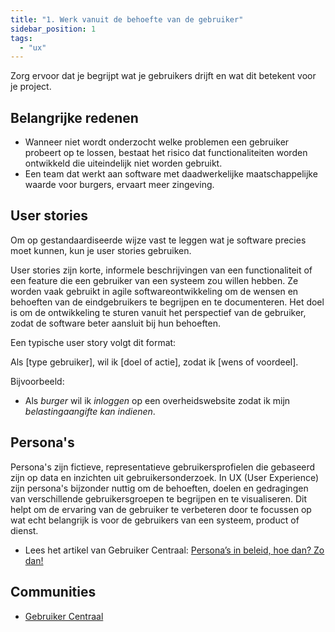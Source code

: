 ```yaml
---
title: "1. Werk vanuit de behoefte van de gebruiker"
sidebar_position: 1
tags:
  - "ux"
---
```


Zorg ervoor dat je begrijpt wat je gebruikers drijft en wat dit betekent voor je project.

## Belangrijke redenen

- Wanneer niet wordt onderzocht welke problemen een gebruiker probeert op te lossen, bestaat het risico dat functionaliteiten worden ontwikkeld die uiteindelijk niet worden gebruikt.
- Een team dat werkt aan software met daadwerkelijke maatschappelijke waarde voor burgers, ervaart meer zingeving.

## User stories

Om op gestandaardiseerde wijze vast te leggen wat je software precies moet kunnen, kun je user stories gebruiken.

User stories zijn korte, informele beschrijvingen van een functionaliteit of een feature die een gebruiker van een systeem zou willen hebben. Ze worden vaak gebruikt in agile softwareontwikkeling om de wensen en behoeften van de eindgebruikers te begrijpen en te documenteren. Het doel is om de ontwikkeling te sturen vanuit het perspectief van de gebruiker, zodat de software beter aansluit bij hun behoeften.

Een typische user story volgt dit format:

Als [type gebruiker], wil ik [doel of actie], zodat ik [wens of voordeel].

Bijvoorbeeld:

- Als *burger* wil ik *inloggen* op een overheidswebsite zodat ik mijn *belastingaangifte kan indienen*.

## Persona's

Persona's zijn fictieve, representatieve gebruikersprofielen die gebaseerd zijn op data en inzichten uit gebruikersonderzoek. In UX (User Experience) zijn persona's bijzonder nuttig om de behoeften, doelen en gedragingen van verschillende gebruikersgroepen te begrijpen en te visualiseren. Dit helpt om de ervaring van de gebruiker te verbeteren door te focussen op wat echt belangrijk is voor de gebruikers van een systeem, product of dienst.

- Lees het artikel van Gebruiker Centraal: [Persona’s in be­leid, hoe dan? Zo dan!](https://www.gebruikercentraal.nl/personas-in-beleid-hoe-dan-zo-dan/)

## Communities

- [Gebruiker Centraal](/communities/gebruiker-centraal)
